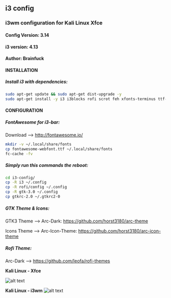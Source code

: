 ## i3 config

### i3wm configuration for Kali Linux Xfce 

#### Config Version: 3.14
#### i3 version: 4.13 
#### Author: Brainfuck




#### INSTALLATION

##### Install i3 with dependencies:
```bash
sudo apt-get update && sudo apt-get dist-upgrade -y
sudo apt-get install -y i3 i3blocks rofi scrot feh xfonts-terminus ttf-liberation
```



#### CONFIGURATION


##### FontAwesome for i3-bar:
Download --> http://fontawesome.io/

```bash
mkdir -v ~/.local/share/fonts
cp fontawesome-webfont.ttf ~/.local/share/fonts
fc-cache -fv
```


##### Simply run this commands the reboot:
```bash
cd i3-config/
cp -R i3 ~/.config
cp -R rofi/config ~/.config
cp -R gtk-3.0 ~/.config
cp gtkrc-2.0 ~/.gtkrc2-0 
```


##### GTK Theme & Icons:

GTK3 Theme --> Arc-Dark: https://github.com/horst3180/arc-theme

Icons Theme --> Arc-Icon-Theme: https://github.com/horst3180/arc-icon-theme


##### Rofi Theme:

Arc-Dark --> https://github.com/leofa/rofi-themes




**Kali Linux - Xfce**

![alt text](http://i.hizliresim.com/g2YvXR.png)


**Kali Linux - i3wm**
![alt text](http://i.hizliresim.com/Qvz8vk.png)
